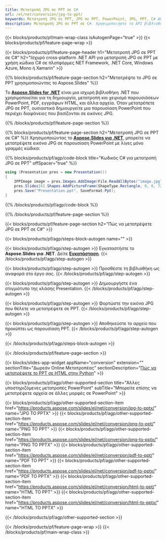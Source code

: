 ```yaml
---
title: Μετατροπή JPG σε PPT σε C#
url: /el/net/conversion/jpg-to-ppt/
keywords: Μετατροπή JPG σε PPT, JPG σε PPT, PowerPoint, JPG, PPT, C# API, .NET Library
description: Μετατροπή JPG σε PPT σε C#. Χρησιμοποιήστε το API βιβλιοθήκης .NET για να μετατρέψετε εικόνες JPG σε PowerPoint
---
```


{{< blocks/products/pf/main-wrap-class isAutogenPage="true" >}}
{{< blocks/products/pf/feature-page-wrap >}}

{{< blocks/products/pf/feature-page-header h1="Μετατροπή JPG σε PPT σε C#" h2="Ισχυρό cross-platform .NET API για μετατροπή JPG σε PPT με χρήση κώδικα C# σε πλατφόρμες NET Framework, .NET Core, Windows Azure, Mono ή Xamarin" >}}

{{% blocks/products/pf/feature-page-section h2="Μετατρέψτε το JPG σε PPT χρησιμοποιώντας το Aspose.Slides" %}}

Το [**Aspose.Slides for .NET**](https://products.aspose.com/slides/el/net/) είναι μια ισχυρή βιβλιοθήκη .NET που χρησιμοποιείται για τη δημιουργία, μετατροπή και χειρισμό παρουσιάσεων PowerPoint, PDF, εγγράφων HTML, και άλλα αρχεία. Όταν μετατρέπετε JPG σε PPT, ουσιαστικά δημιουργείτε μια παρουσίαση PowerPoint που περιέχει διαφάνειες που βασίζονται σε εικόνες JPG.

{{% /blocks/products/pf/feature-page-section %}}


{{% blocks/products/pf/feature-page-section  h2="Μετατροπή JPG σε PPT σε C#" %}}
Χρησιμοποιώντας το [**Aspose.Slides για .NET**](https://products.aspose.com/slides/el/net/), μπορείτε να μετατρέψετε εικόνα JPG σε παρουσίαση PowerPoint με λίγες μόνο γραμμές κώδικα:

{{% blocks/products/pf/agp/code-block title="Κωδικός C# για μετατροπή JPG σε PPT" offSpacer="true" %}}
```cs
using (Presentation pres = new Presentation())
{
    IPPImage image = pres.Images.AddImage(File.ReadAllBytes("image.jpg"));
    pres.Slides[0].Shapes.AddPictureFrame(ShapeType.Rectangle, 0, 0, 720, 540, image);
    pres.Save("Presentation.ppt", SaveFormat.Ppt);
}
```
{{% /blocks/products/pf/agp/code-block %}}

{{% /blocks/products/pf/feature-page-section %}}




{{< blocks/products/pf/feature-page-section  h2="Πώς να μετατρέψετε JPG σε PPT σε C#" >}}


{{< blocks/products/pf/agp/steps-block-autogen name="" >}}


{{< blocks/products/pf/agp/step-autogen >}}
Εγκαταστήστε το **Aspose.Slides για .NET**. Δείτε [**Εγκατάσταση**](https://docs.aspose.com/slides/net/installation/).
{{< /blocks/products/pf/agp/step-autogen >}}

{{< blocks/products/pf/agp/step-autogen >}}
Προσθέστε τη βιβλιοθήκη ως αναφορά στο έργο σας.
{{< /blocks/products/pf/agp/step-autogen >}}

{{< blocks/products/pf/agp/step-autogen >}}
Δημιουργήστε ένα στιγμιότυπο της κλάσης Presentation.
{{< /blocks/products/pf/agp/step-autogen >}}

{{< blocks/products/pf/agp/step-autogen >}}
Φορτώστε την εικόνα JPG που θέλετε να μετατρέψετε σε PPT.
{{< /blocks/products/pf/agp/step-autogen >}}

{{< blocks/products/pf/agp/step-autogen >}}
Αποθηκεύστε το αρχείο που προκύπτει ως παρουσίαση PPT.
{{< /blocks/products/pf/agp/step-autogen >}}


{{< /blocks/products/pf/agp/steps-block-autogen >}}


{{< /blocks/products/pf/feature-page-section >}}




{{< blocks/slides-app-widget  appName="conversion" extension="" sectionTitle="Δωρεάν Online Μετατροπέας" sectionDescription="[Πώς να μετατρέψετε το PPT σε HTML στην Python](https://products.aspose.com/slides/el/en/python-net/conversion/ppt-to-html/)" >}}

{{< blocks/products/pf/agp/other-supported-section title="Άλλες υποστηριζόμενες μετατροπές PowerPoint" subTitle="Μπορείτε επίσης να μετατρέψετε αρχεία σε άλλες μορφές σε PowerPoint" >}}

{{< blocks/products/pf/agp/other-supported-section-item href="https://products.aspose.com/slides/el/net/conversion/jpg-to-pptx/" name="JPG TO PPTX" >}}
{{< blocks/products/pf/agp/other-supported-section-item href="https://products.aspose.com/slides/el/net/conversion/png-to-ppt/" name="PNG TO PPT" >}}
{{< blocks/products/pf/agp/other-supported-section-item href="https://products.aspose.com/slides/el/net/conversion/png-to-pptx/" name="PNG TO PPTX" >}}
{{< blocks/products/pf/agp/other-supported-section-item href="https://products.aspose.com/slides/el/net/conversion/pdf-to-ppt/" name="PDF TO PPT" >}}
{{< blocks/products/pf/agp/other-supported-section-item href="https://products.aspose.com/slides/el/net/conversion/pdf-to-pptx/" name="PDF TO PPTX" >}}
{{< blocks/products/pf/agp/other-supported-section-item href="https://products.aspose.com/slides/el/net/conversion/html-to-ppt/" name="HTML TO PPT" >}}
{{< blocks/products/pf/agp/other-supported-section-item href="https://products.aspose.com/slides/el/net/conversion/html-to-pptx/" name="HTML TO PPTX" >}}


{{< /blocks/products/pf/agp/other-supported-section >}}

{{< /blocks/products/pf/feature-page-wrap >}}
{{< /blocks/products/pf/main-wrap-class >}}